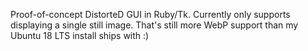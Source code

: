 Proof-of-concept DistorteD GUI in Ruby/Tk. Currently only supports displaying a single still image. That's still more WebP support than my Ubuntu 18 LTS install ships with :)
